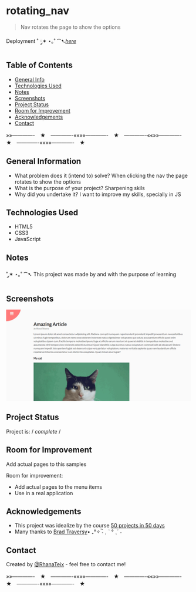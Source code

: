# rotating_nav
>Nav rotates the page to show the options
 
Deployment ˚ ༘✶ ⋆｡˚ ⁀➷[_here_](https://rhanateix.github.io/rotating_nav/)

## Table of Contents
* [General Info](#general-information)
* [Technologies Used](#technologies-used)
* [Notes](#notes)
* [Screenshots](#screenshots)
* [Project Status](#project-status)
* [Room for Improvement](#room-for-improvement)
* [Acknowledgements](#acknowledgements)
* [Contact](#contact)


»»————-　★　————-««»»————-　★　————-««»»————-　★　————-««»»————-　★　




## General Information

- What problem does it (intend to) solve? When clicking the nav the page rotates to show the options
- What is the purpose of your project? Sharpening skils
- Why did you undertake it? I want to improve my skills, specially in JS


## Technologies Used
- HTML5
- CSS3
- JavaScript

## Notes
  
  ˚ ༘✶ ⋆｡˚ ⁀➷ This project was made by and with the purpose of learning 
    
  
## Screenshots
![FInal Result](finalresultrotnav.gif)

## Project Status
Project is: / _complete_ /

## Room for Improvement

 Add actual pages to this samples 

Room for improvement:
- Add actual pages to the menu items
- Use in a real application

## Acknowledgements

- This project was idealize by the course [50 projects in 50 days](https://www.udemy.com/course/50-projects-50-days/)
- Many thanks to [Brad Traversy](https://github.com/bradtraversy)• ₊°✧︡ ˗ ˏ ˋ ° ˎˊ ˗


## Contact
Created by [@RhanaTeix](https://www.linkedin.com/in/rhan%C3%A1-teixeira-111181227/) - feel free to contact me!

»»————-　★　————-««»»————-　★　————-««»»————-　★　————-««»»————-　★　
